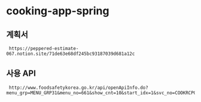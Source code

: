 # cooking-app-spring

## 계획서

     https://peppered-estimate-067.notion.site/71de63e68df245bc93187039d681a12c

## 사용 API

     http://www.foodsafetykorea.go.kr/api/openApiInfo.do?menu_grp=MENU_GRP31&menu_no=661&show_cnt=10&start_idx=1&svc_no=COOKRCP01
